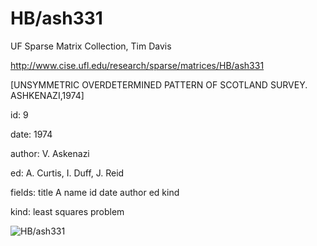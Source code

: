 # HB/ash331

 UF Sparse Matrix Collection, Tim Davis

 http://www.cise.ufl.edu/research/sparse/matrices/HB/ash331

 [UNSYMMETRIC OVERDETERMINED PATTERN OF SCOTLAND SURVEY. ASHKENAZI,1974]

 id: 9

 date: 1974

 author: V. Askenazi

 ed: A. Curtis, I. Duff, J. Reid

 fields: title A name id date author ed kind

 kind: least squares problem

![HB/ash331](http://yifanhu.net/GALLERY/GRAPHS/GIF_SMALL/HB@ash331.gif)
